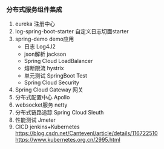 ### 分布式服务组件集成
1. eureka 注册中心
2. log-spring-boot-starter 自定义日志切面starter
3. spring-demo demo应用
    * 日志 Log4J2
    * json解析  jackson
    * Spring Cloud LoadBalancer
    * 熔断限流 hystrix
    * 单元测试 SpringBoot Test
    * Spring Cloud Security
4. Spring Cloud Gateway  网关
5. 分布式配置中心 Apollo
6. websocket服务 netty   
5. 分布式链路追踪 Spring Cloud Sleuth
6. 性能测试 Jmeter
7. CICD  jenkins+Kubernetes  https://blog.csdn.net/Cantevenl/article/details/116722510 https://www.kubernetes.org.cn/2995.html